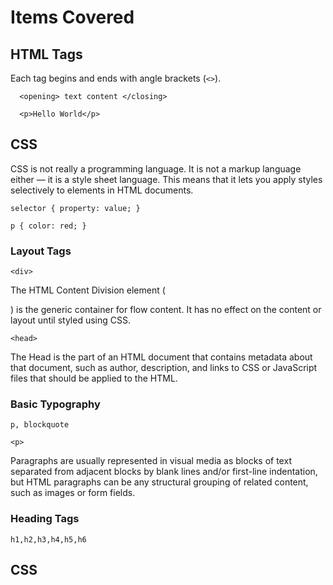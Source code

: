 # Items Covered

## HTML Tags

Each tag begins and ends with angle brackets (`<>`).
```
  <opening> text content </closing>

  <p>Hello World</p>

```

## CSS

CSS is not really a programming language. It is not a markup language either — it is a style sheet language. This means that it lets you apply styles selectively to elements in HTML documents.

```
selector { property: value; }

p { color: red; }

```

### Layout Tags

`<div>`

The HTML Content Division element (<div>) is the generic container for flow content. It has no effect on the content or layout until styled using CSS.

`<head>`

The Head is the part of an HTML document that contains metadata about that document, such as author, description, and links to CSS or JavaScript files that should be applied to the HTML.


### Basic Typography

`p, blockquote`

`<p>`

Paragraphs are usually represented in visual media as blocks of text separated from adjacent blocks by blank lines and/or first-line indentation, but HTML paragraphs can be any structural grouping of related content, such as images or form fields.

### Heading Tags

`h1,h2,h3,h4,h5,h6`



## CSS